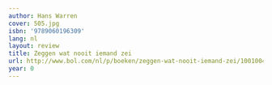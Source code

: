 ```yaml
---
author: Hans Warren
cover: 505.jpg
isbn: '9789060196309'
lang: nl
layout: review
title: Zeggen wat nooit iemand zei
url: http://www.bol.com/nl/p/boeken/zeggen-wat-nooit-iemand-zei/1001004005081035/index.html
year: 0
---
```


